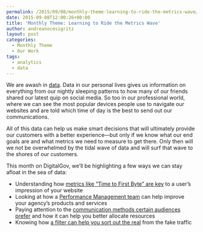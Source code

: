 ```yaml
---
permalink: /2015/09/08/monthly-theme-learning-to-ride-the-metrics-wave/
date: 2015-09-08T12:00:26+00:00
title: 'Monthly Theme: Learning to Ride the Metrics Wave'
author: andreanocesigritz
layout: post
categories:
  - Monthly Theme
  - Our Work
tags:
  - analytics
  - data
---
```


We are awash in [data](https://www.digitalgov.gov/2014/04/01/digital-analytics-program-dap-oceans-of-data/). Data in our personal lives gives us information on everything from our nightly sleeping patterns to how many of our friends shared our latest quip on social media. So too in our professional world, where we can see the most popular devices people use to navigate our websites and are told which time of day is the best to send out our communications.

All of this data can help us make smart decisions that will ultimately provide our customers with a better experience—but only if we know what our end goals are and what metrics we need to measure to get there. Only then will we not be overwhelmed by the tidal wave of data and will surf that wave to the shores of our customers.

This month on DigitalGov, we’ll be highlighting a few ways we can stay afloat in the sea of data:

  * Understanding how [metrics like “Time to First Byte” are key](https://www.digitalgov.gov/2015/09/16/speed-matters-optimizing-your-website-for-maximum-performance/) to a user’s impression of your website
  * Looking at how a [Performance Management team](https://www.digitalgov.gov/2015/09/24/setting-up-a-performance-measurement-team/) can help improve your agency’s products and services
  * Paying attention to the [communication methods certain audiences prefer](https://www.digitalgov.gov/2015/09/15/are-videos-in-spanish-the-way-to-go/) and how it can help you better allocate resources
  * Knowing how [a filter can help you sort out the real](https://www.digitalgov.gov/2015/09/09/caution-your-web-analytics-might-not-be-human/) from the fake traffic